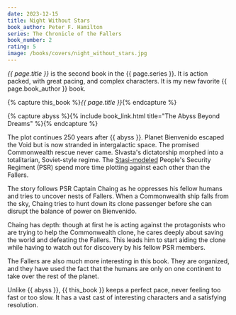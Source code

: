 ```yaml
---
date: 2023-12-15
title: Night Without Stars
book_author: Peter F. Hamilton
series: The Chronicle of the Fallers
book_number: 2
rating: 5
image: /books/covers/night_without_stars.jpg
---
```


<cite class="book-title">{{ page.title }}</cite> is the second book in the
<span class="book-series">{{ page.series }}</span>. It is action packed, with
great pacing, and complex characters. It is my new favorite <span
class="author-name">{{ page.book_author }}</span> book.

{% capture this_book %}<cite class="book-title">{{ page.title }}</cite>{% endcapture %}

{% capture abyss %}{% include book_link.html title="The Abyss Beyond Dreams" %}{% endcapture %}

The plot continues 250 years after {{ abyss }}. Planet Bienvenido escaped the
Void but is now stranded in intergalactic space. The promised Commonwealth
rescue never came. Slvasta's dictatorship morphed into a totalitarian,
Soviet-style regime. The [Stasi-modeled][stasi] People's Security Regiment
(PSR) spend more time plotting against each other than the Fallers.

[stasi]: https://en.wikipedia.org/wiki/Stasi

The story follows PSR Captain Chaing as he oppresses his fellow humans and
tries to uncover nests of Fallers. When a Commonwealth ship falls from the
sky, Chaing tries to hunt down its clone passenger before she can disrupt the
balance of power on Bienvenido.

Chaing has depth: though at first he is acting against the protagonists who
are trying to help the Commonwealth clone, he cares deeply about saving the
world and defeating the Fallers. This leads him to start aiding the clone
while having to watch out for discovery by his fellow PSR members.

The Fallers are also much more interesting in this book. They are organized,
and they have used the fact that the humans are only on one continent to take
over the rest of the planet.

Unlike {{ abyss }}, {{ this_book }} keeps a perfect pace, never feeling too
fast or too slow. It has a vast cast of interesting characters and a
satisfying resolution.
